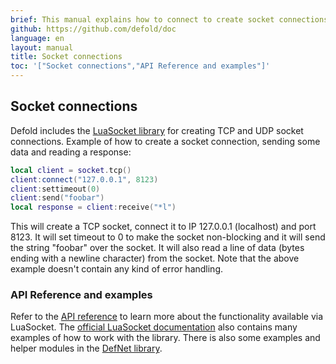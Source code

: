 ```yaml
---
brief: This manual explains how to connect to create socket connections.
github: https://github.com/defold/doc
language: en
layout: manual
title: Socket connections
toc: '["Socket connections","API Reference and examples"]'
---
```


## Socket connections

Defold includes the [LuaSocket library](https://lunarmodules.github.io/luasocket/) for creating TCP and UDP socket connections. Example of how to create a socket connection, sending some data and reading a response:

```Lua
local client = socket.tcp()
client:connect("127.0.0.1", 8123)
client:settimeout(0)
client:send("foobar")
local response = client:receive("*l")
```

This will create a TCP socket, connect it to IP 127.0.0.1 (localhost) and port 8123. It will set timeout to 0 to make the socket non-blocking and it will send the string "foobar" over the socket. It will also read a line of data (bytes ending with a newline character) from the socket. Note that the above example doesn't contain any kind of error handling.

### API Reference and examples

Refer to the [API reference](/ref/socket/) to learn more about the functionality available via LuaSocket. The [official LuaSocket documentation](https://lunarmodules.github.io/luasocket/) also contains many examples of how to work with the library. There is also some examples and helper modules in the [DefNet library](https://github.com/britzl/defnet/).